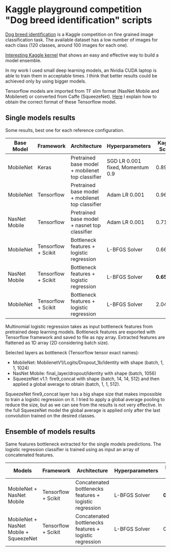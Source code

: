 # Kaggle playground competition "Dog breed identification" scripts

[Dog breed identification](https://www.kaggle.com/c/dog-breed-identification/leaderboard) is a Kaggle competition on fine grained image classification task.
The available dataset has a low number of images for each class (120 classes, around 100 images for each one).

[Interesting Kaggle kernel](https://www.kaggle.com/gaborfodor/dog-breed-pretrained-keras-models-lb-0-3) that shows an easy and effective way to build a model ensemble.

In my work I used small deep learning models, an Nvidia CUDA laptop is able to train them in acceptable times.
I think that better results could be achieved only by using bigger models.

Tensorflow models are imported from TF slim format (NasNet Mobile and Mobilenet) or converted from Caffe (SqueezeNet).
[Here](https://github.com/SlipknotTN/Dogs-Vs-Cats-Playground/tree/master/deep_learning/tensorflow) I explain how to obtain the correct format of these Tensorflow model.

## Single models results

Some results, best one for each reference configuration.

| Base Model       | Framework | Architecture | Hyperparameters | Kaggle Score |
|-------|------------|-----------------|---------------|------------------|
| MobileNet   | Keras     | Pretrained base model + mobilenet top classifier |   SGD LR 0.001 fixed, Momentum 0.9   |  0.89499 |
| MobileNet   | Tensorflow| Pretrained base model + mobilenet top classifier |   Adam LR 0.001   |  0.96290 |
| NasNet Mobile | Tensorflow | Pretrained base model + nasnet top classifier |   Adam LR 0.001   |  0.71314 |
| MobileNet | Tensorflow + Scikit | Bottleneck features + logistic regression | L-BFGS Solver | 0.66534 |
| NasNet Mobile | Tensorflow + Scikit | Bottleneck features + logistic regression | L-BFGS Solver | **0.65946** |
| MobileNet | Tensorflow + Scikit | Bottleneck features + logistic regression | L-BFGS Solver | 2.04384 |

Multinomial logistic regression takes as input bottleneck features from pretrained deep learning models.
Bottleneck features are exported with Tensorflow framework and saved to file as npy array.
Extracted features are flattened as 1D array (2D considering batch size).

Selected layers as bottleneck (Tensorflow tensor exact names):
- MobileNet: MobilenetV1/Logits/Dropout_1b/Identity with shape (batch, 1, 1, 1024)
- NasNet Mobile: final_layer/dropout/Identity with shape (batch, 1056)
- SqueezeNet v1.1: fire9_concat with shape (batch, 14, 14, 512) and then applied a global average to obtain (batch, 1, 1, 512).

SqueezeNet fire9_concat layer has a big shape size that makes impossible to train a logistic regression on it.
I tried to apply a global average pooling to reduce the size, but as we can see from the results is not very effective.
In the full SqueezeNet model the global average is applied only after the last convolution trained on the desired classes.


## Ensemble of models results

Same features bottleneck extracted for the single models predictions. The logistic regression classifier is trained using as input
 an array of concatenated features.

| Models       | Framework | Architecture | Hyperparameters | Kaggle Score |
|-------|------------|-----------------|---------------|------------------|
| MobileNet + NasNet Mobile  | Tensorflow + Scikit     | Concatenated bottlenecks features + logistic regression |   L-BFGS Solver | **0.50718** |
| MobileNet + NasNet Mobile + SqueezeNet | Tensorflow + Scikit     | Concatenated bottlenecks features + logistic regression |   L-BFGS Solver | 0.79925 |
